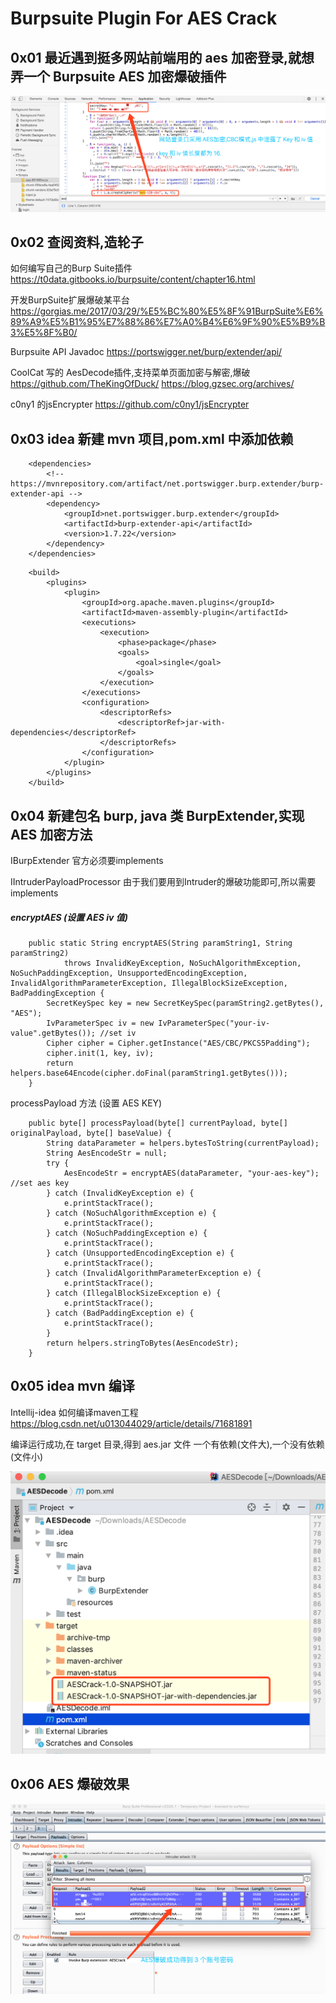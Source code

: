 # Burpsuite Plugin For AES Crack

## 0x01 最近遇到挺多网站前端用的 aes 加密登录,就想弄一个 Burpsuite AES 加密爆破插件

![](./key.png)

## 0x02 查阅资料,造轮子

如何编写自己的Burp Suite插件
https://t0data.gitbooks.io/burpsuite/content/chapter16.html

开发BurpSuite扩展爆破某平台
https://gorgias.me/2017/03/29/%E5%BC%80%E5%8F%91BurpSuite%E6%89%A9%E5%B1%95%E7%88%86%E7%A0%B4%E6%9F%90%E5%B9%B3%E5%8F%B0/

Burpsuite API Javadoc
https://portswigger.net/burp/extender/api/

CoolCat 写的 AesDecode插件,支持菜单页面加密与解密,爆破
https://github.com/TheKingOfDuck/
https://blog.gzsec.org/archives/

c0ny1 的jsEncrypter
https://github.com/c0ny1/jsEncrypter


## 0x03 idea 新建 mvn 项目,pom.xml 中添加依赖

```
    <dependencies>
        <!-- https://mvnrepository.com/artifact/net.portswigger.burp.extender/burp-extender-api -->
        <dependency>
            <groupId>net.portswigger.burp.extender</groupId>
            <artifactId>burp-extender-api</artifactId>
            <version>1.7.22</version>
        </dependency>
    </dependencies>
```

```
    <build>
        <plugins>
            <plugin>
                <groupId>org.apache.maven.plugins</groupId>
                <artifactId>maven-assembly-plugin</artifactId>
                <executions>
                    <execution>
                        <phase>package</phase>
                        <goals>
                            <goal>single</goal>
                        </goals>
                    </execution>
                </executions>
                <configuration>
                    <descriptorRefs>
                        <descriptorRef>jar-with-dependencies</descriptorRef>
                    </descriptorRefs>
                </configuration>
            </plugin>
        </plugins>
    </build>
```
## 0x04 新建包名 burp, java 类 BurpExtender,实现 AES 加密方法
IBurpExtender  官方必须要implements

IIntruderPayloadProcessor 由于我们要用到Intruder的爆破功能即可,所以需要implements

##### encryptAES (设置  AES iv 值)

```
    public static String encryptAES(String paramString1, String paramString2)
            throws InvalidKeyException, NoSuchAlgorithmException, NoSuchPaddingException, UnsupportedEncodingException, InvalidAlgorithmParameterException, IllegalBlockSizeException, BadPaddingException {
        SecretKeySpec key = new SecretKeySpec(paramString2.getBytes(), "AES");
        IvParameterSpec iv = new IvParameterSpec("your-iv-value".getBytes()); //set iv
        Cipher cipher = Cipher.getInstance("AES/CBC/PKCS5Padding");
        cipher.init(1, key, iv);
        return helpers.base64Encode(cipher.doFinal(paramString1.getBytes()));
    }

```

processPayload 方法 (设置 AES KEY)

```
    public byte[] processPayload(byte[] currentPayload, byte[] originalPayload, byte[] baseValue) {
        String dataParameter = helpers.bytesToString(currentPayload);
        String AesEncodeStr = null;
        try {
            AesEncodeStr = encryptAES(dataParameter, "your-aes-key"); //set aes key
        } catch (InvalidKeyException e) {
            e.printStackTrace();
        } catch (NoSuchAlgorithmException e) {
            e.printStackTrace();
        } catch (NoSuchPaddingException e) {
            e.printStackTrace();
        } catch (UnsupportedEncodingException e) {
            e.printStackTrace();
        } catch (InvalidAlgorithmParameterException e) {
            e.printStackTrace();
        } catch (IllegalBlockSizeException e) {
            e.printStackTrace();
        } catch (BadPaddingException e) {
            e.printStackTrace();
        }
        return helpers.stringToBytes(AesEncodeStr);
    }
```

## 0x05 idea mvn 编译

Intellij-idea 如何编译maven工程
https://blog.csdn.net/u013044029/article/details/71681891

编译运行成功,在 target 目录,得到 aes.jar 文件
一个有依赖(文件大),一个没有依赖(文件小)

![](./target.png)


## 0x06 AES 爆破效果

![](success.png)





